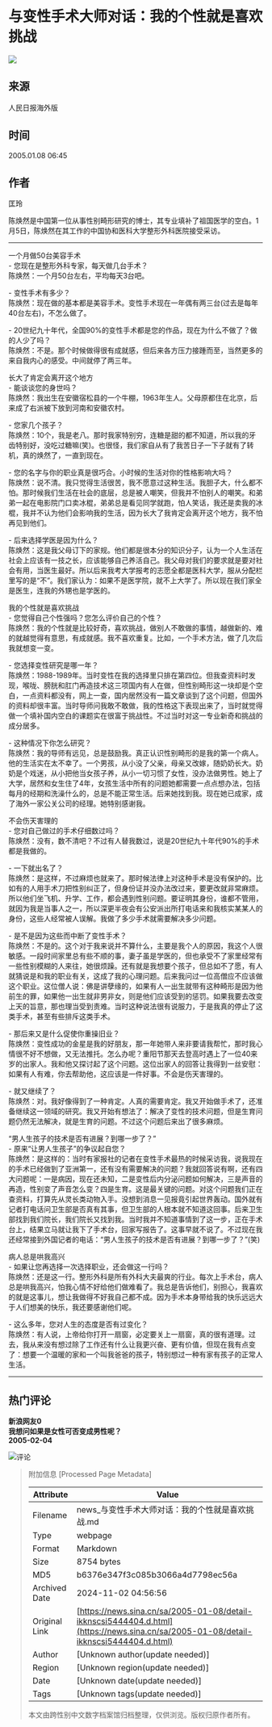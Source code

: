 # 与变性手术大师对话：我的个性就是喜欢挑战

![](//n.sinaimg.cn/default/622af858/20181010/default_avatar.jpg)

## 来源
人民日报海外版

## 时间
2005.01.08 06:45

## 作者
匡玲

陈焕然是中国第一位从事性别畸形研究的博士，其专业填补了祖国医学的空白。1月5日，陈焕然在其工作的中国协和医科大学整形外科医院接受采访。

---

一个月做50台美容手术  
\- 您现在是整形外科专家，每天做几台手术？  
陈焕然：一个月50台左右，平均每天3台吧。  

\- 变性手术有多少？  
陈焕然：现在做的基本都是美容手术。变性手术现在一年偶有两三台(过去是每年40台左右)，不怎么做了。  

\- 20世纪九十年代，全国90%的变性手术都是您的作品，现在为什么不做了？做的人少了吗？  
陈焕然：不是。那个时候做得很有成就感，但后来各方压力接踵而至，当然更多的来自我内心的感受。中间就停了两三年。  

长大了肯定会离开这个地方  
\- 能谈谈您的身世吗？  
陈焕然：我出生在安徽宿松县的一个牛棚，1963年生人。父母原都住在北京，后来成了右派被下放到河南和安徽农村。  

\- 您家几个孩子？  
陈焕然：10个，我是老八。那时我家特别穷，连糖是甜的都不知道，所以我的牙齿特别好，没吃过糖嘛(笑)。也很怪，我们家自从有了我苦日子一下子就有了转机，真的焕然了，一直到现在。  

\- 您的名字与你的职业真是很巧合。小时候的生活对你的性格影响大吗？  
陈焕然：说不清。我只觉得生活很苦，我不愿意过这种生活。我胆子大，什么都不怕。那时候我们生活在社会的底层，总是被人嘲笑，但我并不怕别人的嘲笑。和弟弟一起在电影院门口卖冰棍，弟弟总是看见同学就跑，怕人笑话，我还是卖我的冰棍，我并不认为他们会影响我的生活，因为长大了我肯定会离开这个地方，我不怕再见到他们。  

\- 后来选择学医是因为什么？  
陈焕然：这是我父母订下的家规。他们都是很本分的知识分子，认为一个人生活在社会上应该有一技之长，应该能够自己养活自己。我父母对我们的要求就是要对社会有用，当医生最好。所以后来我考大学报考的志愿全都是医科大学，服从分配栏里写的是“不”。我们家认为：如果不是医学院，就不上大学了。所以现在我们家全是医生，连我的外甥也是学医的。  

我的个性就是喜欢挑战  
\- 您觉得自己个性强吗？您怎么评价自己的个性？  
陈焕然：我的个性就是比较好奇，喜欢挑战，做别人不敢做的事情，越做新的、难的就越觉得有意思，有成就感。我不喜欢重复。比如，一个手术方法，做了几次后我就想变一变。  

\- 您选择变性研究是哪一年？  
陈焕然：1988-1989年。当时变性在我的选择里只排在第四位。但我查资料时发现，喉咙、膀胱和肛门再造技术这三项国内有人在做，但性别畸形这一块却是个空白，一点资料都没有，网上一查，国内居然没有一篇文章谈到了这个问题，但国外的资料却很丰富。当时导师问我敢不敢做，我的性格这下表现出来了，当时就觉得做一个填补国内空白的课题实在很富于挑战性。不过当时对这一专业新奇和挑战的成分居多。  

\- 这种情况下你怎么研究？  
陈焕然：我的导师有远见，总是鼓励我。真正认识性别畸形的是我的第一个病人。他的生活实在太不幸了。一个男孩，从小没了父亲，母亲又改嫁，随奶奶长大。奶奶是个戏迷，从小把他当女孩子养，从小一切习惯了女性，没办法做男性。她上了大学，居然和女生住了4年，女孩生活中所有的问题她都需要一点点想办法，包括每月的经期和洗澡什么的，总是不能正常生活。后来她找到我。现在她已成家，成了海外一家公关公司的经理。她特别感谢我。  

不会伤天害理的  
\- 您对自己做过的手术仔细数过吗？  
陈焕然：没有，数不清吧？不过有人替我数过，说是20世纪九十年代90%的手术都是我做的。  

\- 一下就出名了？  
陈焕然：是这样，不过麻烦也就来了。那时候法律上对这种手术是没有保护的。比如有的人用手术刀把性别纠正了，但身份证并没办法改过来，要更改就非常麻烦。所以他们坐飞机、升学、工作，都会遇到性别问题。要证明其身份，谁都不管用，就因为我是当事人之一，所以深更半夜会有公安派出所打电话来和我核实某某人的身份，这些人经常被人误解。我做了多少手术就需要解决多少问题。  

\- 是不是因为这些而中断了变性手术？  
陈焕然：不是的。这个对于我来说并不算什么，主要是我个人的原因，我这个人很敏感。一段时间家里总有些不顺的事，妻子虽是学医的，但也承受不了家里经常有一些性别模糊的人来往，她很烦躁。还有就是我想要个孩子，但总如不了愿，有人就猜说是和我的职业有关，这成了我的心理问题。后来我问过一位高僧应不应该做这个职业。这位僧人说：佛是讲孽缘的，如果有人一出生就带有这种畸形是因为他前生的罪，如果他一出生就非男非女，则是他们应该受到的惩罚。如果我要去改变上天的旨意，那也理当受到责难。当时这种说法很有说服力，于是我真的停止了这类手术，甚至有些排斥这类手术。  

\- 那后来又是什么促使你重操旧业？  
陈焕然：变性成功的金星是我的好朋友，那一年她带人来非要请我帮忙，那时我心情很不好不想做，又无法推托。怎么办呢？重阳节那天去登高时遇上了一位40来岁的出家人。我和他又探讨起了这个问题。这位出家人的回答让我得到一丝安慰：如果有人有难，你去帮助他，这应该是一件好事。不会是伤天害理的。  

\- 就又继续了？  
陈焕然：对。我好像得到了一种肯定。人真的需要肯定。我又开始做手术了，还准备继续这一领域的研究。我又开始有想法了：解决了变性的技术问题，但是生育问题仍然无法解决，就是生育的问题。不过这个问题后来出了很多麻烦。  

“男人生孩子的技术是否有进展？到哪一步了？”  
\- 原来“让男人生孩子”的争议起自您？  
陈焕然：是这样的：当时有家报社的记者在变性手术最热的时候采访我，说我现在的手术已经做到了亚洲第一，还有没有需要解决的问题？我就回答说有啊，还有四大问题呢：一是病因，现在还未知，二是变性后内分泌问题如何解决，三是声音的再造，性别变了声音怎么变？四是生育。这是最关键的问题。对这个问题我们正在查资料，打算先从灵长类动物入手。没想到消息一见报竟引起世界轰动。国外就有记者打电话问卫生部是否真有其事，但卫生部的人根本就不知道这回事。后来卫生部找到我们院长，我们院长又找到我。当时我并不知道事情到了这一步，正在手术台上，结果立马就让我下了手术台，回家写报告了。这事早就不说了。不过现在我还经常接到外国记者的电话：“男人生孩子的技术是否有进展？到哪一步了？”(笑)  

病人总是哄我高兴  
\- 如果让您再选择一次选择职业，还会做这一行吗？  
陈焕然：还是这一行。整形外科是所有外科大夫最爽的行业。每次上手术台，病人总是哄我高兴，怕我心情不好给他们做难看了。我总是告诉他们，别担心，我喜欢的就是这事儿，想让我做得不好我自己都不成。因为手术本身带给我的快乐远远大于人们想美的快乐，我还要感谢他们呢。  

\- 这么多年，您对人生的态度是否有过变化？  
陈焕然：有人说，上帝给你打开一扇窗，必定要关上一扇窗，真的很有道理。过去，我从来没有想过除了工作还有什么让我更兴奋、更有价值，但现在我有点变了：想要一个温暖的家和一个叫我爸爸的孩子，特别想过一种有家有孩子的正常人生活。  

---

## 热门评论

**新浪网友0**  
**我想问如果是女性可否变成男性呢？**  
**2005-02-04**

![评论](https://tp3.sinaimg.cn/1392597202/50/0/1)

> 附加信息 [Processed Page Metadata]
>
> | Attribute       | Value                                  |
> |-----------------|----------------------------------------|
> | Filename        | news_与变性手术大师对话：我的个性就是喜欢挑战.md                             |
> | Type            | webpage                                 |
> | Format          | Markdown                               |
> | Size            | 8754 bytes                           |
> | MD5             | b6376e347f3c085b3066a4d7798ec56a                                  |
> | Archived Date   | 2024-11-02 04:56:56                             |
> | Original Link   | [https://news.sina.cn/sa/2005-01-08/detail-ikknscsi5444404.d.html](https://news.sina.cn/sa/2005-01-08/detail-ikknscsi5444404.d.html)                         |
> | Author          | [Unknown author(update needed)]                              |
> | Region          | [Unknown region(update needed)]                              |
> | Date            | [Unknown date(update needed)]                                 |
> | Tags            | [Unknown tags(update needed)]                                 |
>
> 本文由跨性别中文数字档案馆归档整理，仅供浏览。版权归原作者所有。
>